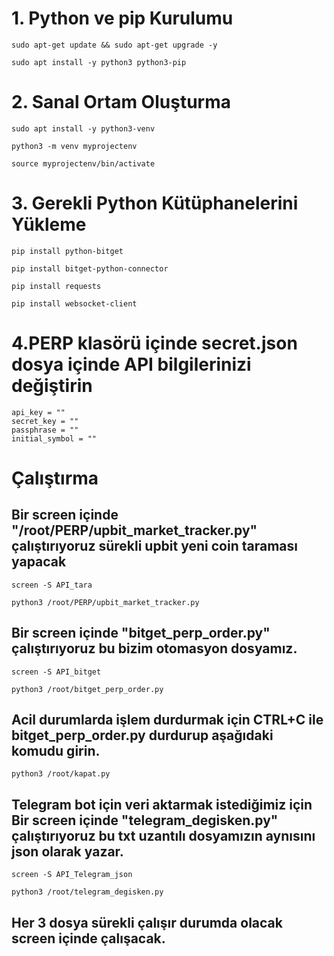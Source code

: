 # 1. Python ve pip Kurulumu
```
sudo apt-get update && sudo apt-get upgrade -y
```
```
sudo apt install -y python3 python3-pip
```

# 2. Sanal Ortam Oluşturma
```
sudo apt install -y python3-venv
```
```
python3 -m venv myprojectenv
```
```
source myprojectenv/bin/activate
```

# 3. Gerekli Python Kütüphanelerini Yükleme
```
pip install python-bitget
```
```
pip install bitget-python-connector
```
```
pip install requests
```
```
pip install websocket-client
```

# 4.PERP klasörü içinde secret.json dosya içinde API bilgilerinizi değiştirin
```
api_key = ""
secret_key = ""
passphrase = ""
initial_symbol = ""
```

# Çalıştırma

## Bir screen içinde "/root/PERP/upbit_market_tracker.py" çalıştırıyoruz sürekli upbit yeni coin taraması yapacak

```
screen -S API_tara
```
```
python3 /root/PERP/upbit_market_tracker.py
```
## Bir screen içinde "bitget_perp_order.py" çalıştırıyoruz bu bizim otomasyon dosyamız.

```
screen -S API_bitget
```
```
python3 /root/bitget_perp_order.py
```

##  Acil durumlarda işlem durdurmak için CTRL+C ile  bitget_perp_order.py durdurup aşağıdaki komudu girin.

```
python3 /root/kapat.py
```

## Telegram bot için veri aktarmak istediğimiz için Bir screen içinde "telegram_degisken.py" çalıştırıyoruz bu txt uzantılı dosyamızın aynısını json olarak yazar.

```
screen -S API_Telegram_json
```
```
python3 /root/telegram_degisken.py
```

## Her 3 dosya sürekli çalışır durumda olacak screen içinde çalışacak.
